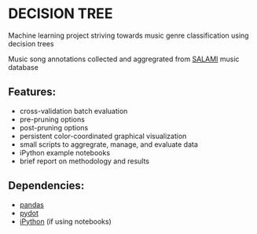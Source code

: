 # DECISION TREE
Machine learning project striving towards music genre classification using decision trees

Music song annotations collected and aggregrated from [SALAMI](http://www.clir.org/pubs/reports/pub151/case-studies/salami) music database

## Features:
* cross-validation batch evaluation
* pre-pruning options
* post-pruning options
* persistent color-coordinated graphical visualization
* small scripts to aggregrate, manage, and evaluate data
* iPython example notebooks
* brief report on methodology and results

## Dependencies:
* [pandas](https://pypi.python.org/pypi/pandas)
* [pydot](https://pypi.python.org/pypi/pydot)
* [iPython](http://ipython.org/) (if using notebooks)
